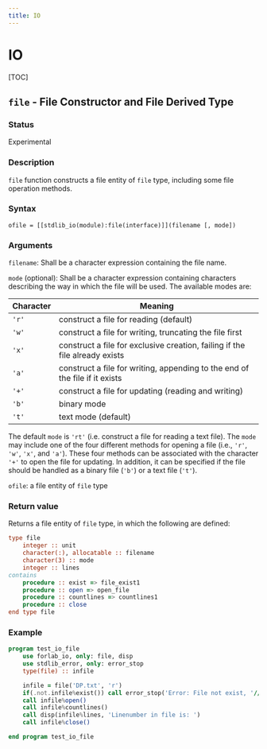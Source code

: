 ```yaml
---
title: IO
---
```


# IO

[TOC]

## `file` - File Constructor and File Derived Type

### Status

Experimental

### Description
`file` function constructs a file entity of `file` type, including some file operation methods.

### Syntax

`ofile = [[stdlib_io(module):file(interface)]](filename [, mode])`

### Arguments

`filename`: Shall be a character expression containing the file name.

`mode` (optional): Shall be a character expression containing characters describing the way in which the file will be used. The available modes are:

| Character | Meaning |
| --------- | ------- |
| `'r'` | construct a file for reading (default) |
| `'w'` | construct a file for writing, truncating the file first |
| `'x'` | construct a file for exclusive creation, failing if the file already exists |
| `'a'` | construct a file for writing, appending to the end of the file if it exists |
| `'+'` | construct a file for updating (reading and writing) |
| `'b'` | binary mode |
| `'t'` | text mode (default) |


The default `mode` is `'rt'` (i.e. construct a file for reading a text file). The `mode` may include one of the four different methods for opening a file (i.e., `'r'`, `'w'`, `'x'`, and `'a'`). These four methods can be associated with the character `'+'` to open the file for updating. In addition, it can be specified if the file should be handled as a binary file (`'b'`) or a text file (`'t'`).

`ofile`: a file entity of `file` type

### Return value

Returns a file entity of `file` type, in which the following are defined:

```fortran
type file
    integer :: unit
    character(:), allocatable :: filename
    character(3) :: mode
    integer :: lines
contains
    procedure :: exist => file_exist1
    procedure :: open => open_file
    procedure :: countlines => countlines1
    procedure :: close
end type file
```

### Example

```fortran
program test_io_file
    use forlab_io, only: file, disp
    use stdlib_error, only: error_stop
    type(file) :: infile

    infile = file('DP.txt', 'r')
    if(.not.infile%exist()) call error_stop('Error: File not exist, '//infile%filename)
    call infile%open()
    call infile%countlines()
    call disp(infile%lines, 'Linenumber in file is: ')
    call infile%close()

end program test_io_file
```